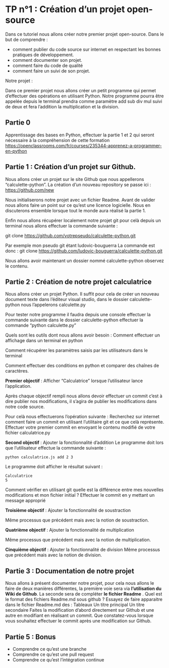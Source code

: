# TP n°1 : Création d’un projet open-source

Dans ce tutoriel nous allons créer notre premier projet open-source. Dans le but de comprendre :

* comment publier du code source sur internet en respectant les bonnes pratiques de développement. 
* comment documenter son projet.
* comment faire du code de qualité
* comment faire un suivi de son projet.

Notre projet :

Dans ce premier projet nous allons créer un petit programme qui permet d’effectuer des opérations en utilisant Python. Notre programme pourra être appelée depuis le terminal prendra comme paramètre add sub div mul suivi de deux et fera l’addition la multiplication et la division. 

## Partie 0
Apprentissage des bases en Python, effectuer la partie 1 et 2 qui seront nécessaire à la compréhension de cette formation
https://openclassrooms.com/fr/courses/235344-apprenez-a-programmer-en-python

## Partie 1 : Création d’un projet sur Github.

Nous allons créer un projet sur le site Github que nous appellerons “calculette-python”. La création d’un nouveau repository se passe ici : https://github.com/new


Nous initialiserons notre projet avec un fichier Readme.
Avant de valider nous allons faire un point sur ce qu’est une licence logicielle. Nous en discuterons ensemble lorsque tout le monde aura réalisé la partie 1.


Enfin nous allons récupérer localement notre projet git pour celà depuis un terminal nous allons effectuer la commande suivante :

git clone https://github.com/votrepseudo/calculette-python.git


Par exemple mon pseudo git étant ludovic-bouguerra
La commande est donc : git clone https://github.com/ludovic-bouguerra/calculette-python.git


Nous allons avoir maintenant un dossier nommé calculette-python observez le contenu.


## Partie 2 : Création de notre projet calculatrice

Nous allons créer un projet Python. Il suffit pour cela de créer un nouveau document texte  dans l’éditeur visual studio, dans le dossier calculette-python nous l’appelerons calculette.py

Pour tester notre programme il faudra depuis une console effectuer la commande suivante dans le dossier calculette-python effectuer la commande “python calculette.py”

Quels sont les outils dont nous allons avoir besoin : 
Comment effectuer un affichage dans un terminal en python

Comment récupérer les paramètres saisis par les utilisateurs dans le terminal

Comment effectuer des conditions en python et comparer des chaînes de caractères.

**Premier objectif** : Afficher “Calculatrice” lorsque l’utilisateur lance l’application.

Après chaque objectif rempli nous allons devoir effectuer un commit c’est à dire publier nos modifications, il s’agira de publier les modifications dans notre code source. 

Pour celà nous effectuerons l’opération suivante :
Recherchez sur internet comment faire un commit en utilisant l’utilitaire git et ce que celà représente.
Effectuer votre premier commit en envoyant le contenu modifié de votre fichier calculatrice.py


**Second objectif** :  Ajouter la fonctionnalité d’addition
Le programme doit lors que l’utilisateur effectue la commande suivante :

```
python calculatrice.js add 2 3 
```

Le programme doit afficher le résultat suivant :

```
Calculatrice 
5
```

Comment vérifier en utilisant git quelle est la différence entre mes nouvelles modifications et mon fichier initial ?
Effectuer le commit en y mettant un message approprié

**Troisième objectif** : Ajouter la fonctionnalité de soustraction

Même processus que précédent mais avec la notion de soustraction.

**Quatrième objectif** : Ajouter la fonctionnalité de multiplication

Même processus que précédent mais avec la notion de multiplication.

**Cinquième objectif** : Ajouter la fonctionnalité de division
Même processus que précédent mais avec la notion de division.


## Partie 3 : Documentation de notre projet

Nous allons à présent documenter notre projet, pour cela nous allons le faire de deux manières différentes, la première voie sera via **l’utilisation du Wiki de Github**. La seconde sera de compléter **le fichier Readme**
.
Quel est le format des fichiers Readme.md sous github ?
Essayez de faire apparaitre dans le fichier Readme.md des :
Tableaux 
Un titre principal
Un titre secondaire
Faites la modification d’abord directement sur Github et une autre en modifiant en réalisant un commit. 
Que constatez-vous lorsque vous souhaitez effectuer le commit après une modification sur Github.

## Partie 5 : Bonus

* Comprendre ce qu’est une branche
* Comprendre ce qu’est une pull request
* Comprendre ce qu’est l’intégration continue


